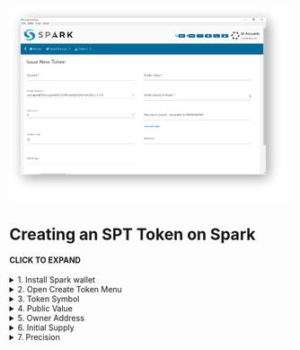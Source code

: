 ![](https://github.com/syscoin/Wiki-Resources/blob/master/Spark/SPT_Creation/images/IssueNewTokenScreen.png)  

# Creating an SPT Token on Spark

#### CLICK TO EXPAND

<details><summary>1. Install Spark wallet</summary>

* Go to https://github.com/blockchainfoundryinc/syscoin-spark-wallet/releases  
download and install the latest Spark wallet.
* Let the Spark wallet synchronise with the Syscoin 4 Blockchain.
* Fund your Spark wallet with at least 1 Syscoin.  
Syscoin can be purchased at [Bittrex](https://international.bittrex.com/Market/Index?MarketName=BTC-SYS), [Binance](https://www.binance.com/en/trade/SYS_BTC), [Flyp.me](https://flyp.me/) or [Changelly](https://changelly.com/)
</details>

<details><summary>2. Open Create Token Menu</summary>

* Go to the Create Token Dialogue in the main menu.  
![](https://github.com/syscoin/Wiki-Resources/blob/master/Spark/SPT_Creation/images/CreateTokenMenu.png)  
You will see the Issue New Token form with 9 fields:
![](https://github.com/syscoin/Wiki-Resources/blob/master/Spark/SPT_Creation/images/IssueNewTokenDialogue.png)
</details>

<details><summary>3. Token Symbol</summary>

![](https://github.com/syscoin/Wiki-Resources/blob/master/Spark/SPT_Creation/images/SymbolField.png)  
* The _Token Symbol_ field is a 3 to 8 character alphanumeric string used to identify your token on exchanges, wallets, block explorers and any application that supports SPT's. Symbols may contain letters or numbers only. All Symbols must be uppercase and not contain any special characters.    
* Some exchanges support a maximum of 5 characters.
* This is a REQUIRED field.    
>Examples:  
>```aA& ``` - is not a valid Symbol  
>```APX12``` - is a valid Symbol  
</details>

<details><summary>4. Public Value</summary>

![](https://github.com/syscoin/Wiki-Resources/blob/master/Spark/SPT_Creation/images/PublicValue.png)  
* _Public Value_ is a text string that includes any information you would like quickly and easily accessible to users through block explorers, wallets or other applications that support SPT's that gives details about your token, such as a short description or reason for creation.
* Up to a maximum of 256 characters.  
* This is NOT a REQUIRED field.
</details>

<details><summary>5. Owner Address</summary>

![](https://github.com/syscoin/Wiki-Resources/blob/master/Spark/SPT_Creation/images/OwnerAddress.png)  
* _Owner Address_ is the address used to fund the creation of your token, and the owner of the allocation of tokens created in the _Initial Supply of Asset_.  
* The dropdown will show only Syscoin addresses with a balance large enough to create a token.
* Choose one of the addresses in the dropdown.  
* This is a REQUIRED field.

</details>
<details><summary>6. Initial Supply</summary>

![](https://github.com/syscoin/Wiki-Resources/blob/master/Spark/SPT_Creation/images/InitialSupply.png)  
* _Initial Supply_ is the number of tokens created in the initial allocation, when you first create the token.   
* These MUST NOT EXCEED the number of tokens in _Maximum Supply_.  
* These WILL NOT appear in the _My Tokens_ page, but in the _Distribute Tokens_ page.  
* These can only be distributed using the _Distribute Tokens_ function.  

</details>

<details><summary>7. Precision</summary>
  
![](https://github.com/syscoin/Wiki-Resources/blob/master/Spark/SPT_Creation/images/Precision.png)  

</details>
